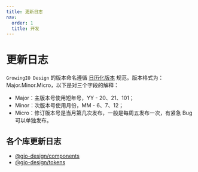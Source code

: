 ```yaml
---
title: 更新日志
nav:
  order: 1
  title: 开发
---
```


# 更新日志

`GrowingIO Design` 的版本命名遵循 [日历化版本](https://calver.org/) 规范。版本格式为：Major.Minor.Micro，以下是对三个字段的解释：

- Major：主版本号使用短年号，YY - 20、21、101；
- Minor：次版本号使用月份，MM - 6、7、12；
- Micro：修订版本号是当月第几次发布，一般是每周五发布一次，有紧急 Bug 可以单独发布。

## 各个库更新日志

- [@gio-design/components](/develop/changelog/components)
- [@gio-design/tokens](/develop/changelog/tokens)
